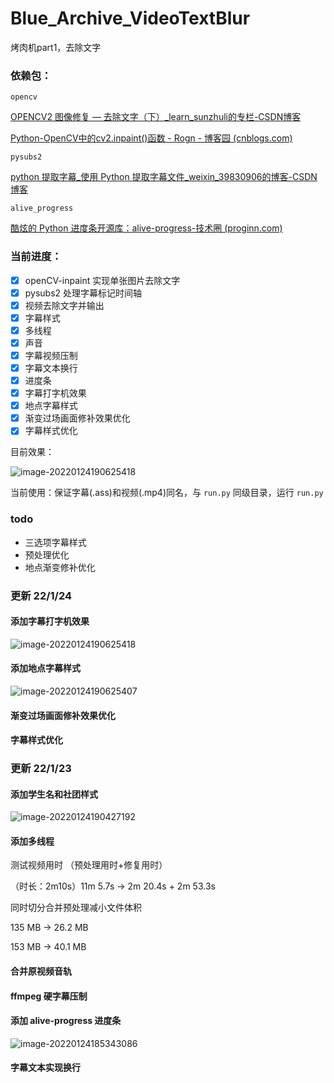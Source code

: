 # Blue_Archive_VideoTextBlur
烤肉机part1，去除文字

### 依赖包：

`opencv`

[OPENCV2 图像修复 — 去除文字（下）_learn_sunzhuli的专栏-CSDN博客](https://blog.csdn.net/learn_sunzhuli/article/details/47791519)

[Python-OpenCV中的cv2.inpaint()函数 - Rogn - 博客园 (cnblogs.com)](https://www.cnblogs.com/lfri/p/10618417.html)

`pysubs2`

[python 提取字幕_使用 Python 提取字幕文件_weixin_39830906的博客-CSDN博客](https://blog.csdn.net/weixin_39830906/article/details/110778737)

`alive_progress`

[酷炫的 Python 进度条开源库：alive-progress-技术圈 (proginn.com)](https://jishuin.proginn.com/p/763bfbd55bf8)

### 当前进度：

- [x] openCV-inpaint 实现单张图片去除文字
- [x] pysubs2 处理字幕标记时间轴
- [x] 视频去除文字并输出
- [x] 字幕样式
- [x] 多线程
- [x] 声音
- [x] 字幕视频压制
- [x] 字幕文本换行
- [x] 进度条
- [x] 字幕打字机效果
- [x] 地点字幕样式
- [x] 渐变过场画面修补效果优化
- [x] 字幕样式优化

目前效果：

![image-20220124190625418](https://img1.imgtp.com/2022/01/24/0bg2qxhc.gif)

当前使用：保证字幕(.ass)和视频(.mp4)同名，与 `run.py` 同级目录，运行 `run.py`

### todo

- 三选项字幕样式
- 预处理优化
- 地点渐变修补优化

### 更新 22/1/24

#### 添加字幕打字机效果

![image-20220124190625418](https://img1.imgtp.com/2022/01/24/0bg2qxhc.gif)

#### 添加地点字幕样式

![image-20220124190625407](https://gitee.com/u1805/pic-md1/raw/master/202201241906488.png)

#### 渐变过场画面修补效果优化

#### 字幕样式优化

### 更新 22/1/23

#### 添加学生名和社团样式

![image-20220124190427192](https://gitee.com/u1805/pic-md1/raw/master/202201241904229.png)

#### 添加多线程

测试视频用时 （预处理用时+修复用时）

（时长：2m10s）11m 5.7s → 2m 20.4s + 2m 53.3s

同时切分合并预处理减小文件体积 

135 MB → 26.2 MB

153 MB → 40.1 MB

#### 合并原视频音轨

#### ffmpeg 硬字幕压制

#### 添加 alive-progress 进度条

![image-20220124185343086](https://gitee.com/u1805/pic-md1/raw/master/202201241853115.png)

#### 字幕文本实现换行
